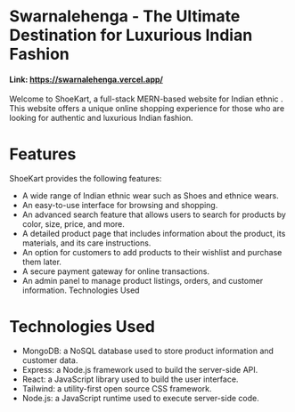 # Swarnalehenga - The Ultimate Destination for Luxurious Indian Fashion

#### Link: https://swarnalehenga.vercel.app/

Welcome to ShoeKart, a full-stack MERN-based website for Indian ethnic . This website offers a unique online shopping experience for those who are looking for authentic and luxurious Indian fashion.


# Features

ShoeKart provides the following features:
- A wide range of Indian ethnic wear such as Shoes and ethnice wears.
- An easy-to-use interface for browsing and shopping.
- An advanced search feature that allows users to search for products by color, size, price, and more.
- A detailed product page that includes information about the product, its materials, and its care instructions.
- An option for customers to add products to their wishlist and purchase them later.
- A secure payment gateway for online transactions.
- An admin panel to manage product listings, orders, and customer information. Technologies Used

# Technologies Used


- MongoDB: a NoSQL database used to store product information and customer data.
- Express: a Node.js framework used to build the server-side API.
- React: a JavaScript library used to build the user interface.
- Tailwind: a utility-first open source CSS framework.
- Node.js: a JavaScript runtime used to execute server-side code.
